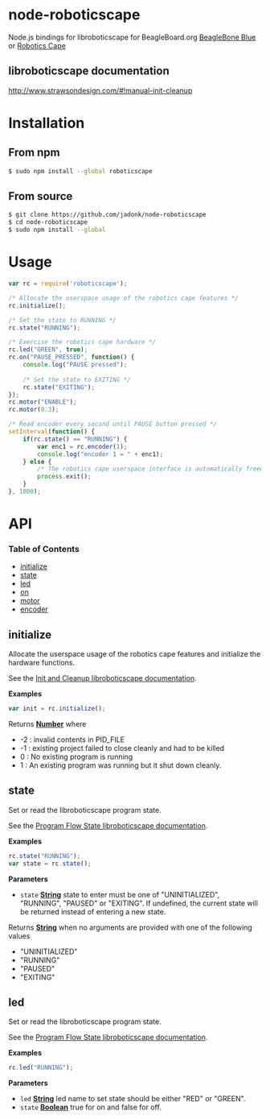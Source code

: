# node-roboticscape
Node.js bindings for libroboticscape for BeagleBoard.org [BeagleBone Blue](https://beagleboard.org/blue) or [Robotics Cape](https://beagleboard.org/RoboticsCape)

## libroboticscape documentation
http://www.strawsondesign.com/#!manual-init-cleanup

# Installation

## From npm

```sh
$ sudo npm install --global roboticscape
```

## From source

```sh
$ git clone https://github.com/jadonk/node-roboticscape
$ cd node-roboticscape
$ sudo npm install --global
```

# Usage

```js
var rc = require('roboticscape');

/* Allocate the userspace usage of the robotics cape features */
rc.initialize();

/* Set the state to RUNNING */
rc.state("RUNNING");

/* Exercise the robotics cape hardware */
rc.led("GREEN", true);
rc.on("PAUSE_PRESSED", function() { 
    console.log("PAUSE pressed");
    
    /* Set the state to EXITING */
    rc.state("EXITING");
});
rc.motor("ENABLE");
rc.motor(0.3);

/* Read encoder every second until PAUSE button pressed */
setInterval(function() {
    if(rc.state() == "RUNNING") {
        var enc1 = rc.encoder(1);
        console.log("encoder 1 = " + enc1);
    } else {
        /* The robotics cape userspace interface is automatically freed on exit */
        process.exit();
    }
}, 1000);
```

# API

### Table of Contents

-   [initialize](#initialize)
-   [state](#state)
-   [led](#led)
-   [on](#on)
-   [motor](#motor)
-   [encoder](#encoder)

## initialize

Allocate the userspace usage of the robotics cape features and initialize the hardware functions.

See the [Init and Cleanup libroboticscape documentation](http://www.strawsondesign.com/#!manual-init-cleanup).

**Examples**

```javascript
var init = rc.initialize();
```

Returns **[Number](https://developer.mozilla.org/en-US/docs/Web/JavaScript/Reference/Global_Objects/Number)** where
* -2 : invalid contents in PID_FILE
* -1 : existing project failed to close cleanly and had to be killed
* 0 : No existing program is running
* 1 : An existing program was running but it shut down cleanly.

## state

Set or read the libroboticscape program state.

See the [Program Flow State libroboticscape documentation](http://www.strawsondesign.com/#!manual-flow-state).

**Examples**

```javascript
rc.state("RUNNING");
var state = rc.state();
```
**Parameters**

-  `state` **[String](https://developer.mozilla.org/en-US/docs/Web/JavaScript/Reference/Global_Objects/String)** state to enter must be one of
   "UNINITIALIZED", "RUNNING", "PAUSED" or "EXITING". If undefined, the current state will be returned instead of entering a new state.

Returns **[String](https://developer.mozilla.org/en-US/docs/Web/JavaScript/Reference/Global_Objects/String)** when no arguments are provided with one of the following values
* "UNINITIALIZED"
* "RUNNING"
* "PAUSED"
* "EXITING"

## led

Set or read the libroboticscape program state.

See the [Program Flow State libroboticscape documentation](http://www.strawsondesign.com/#!manual-flow-state).

**Examples**

```javascript
rc.led("RUNNING");
```
**Parameters**

-  `led` **[String](https://developer.mozilla.org/en-US/docs/Web/JavaScript/Reference/Global_Objects/String)** led name to set state should be either
   "RED" or "GREEN".
-  `state` **[Boolean](https://developer.mozilla.org/en-US/docs/Web/JavaScript/Reference/Global_Objects/Boolean)** true for on and false for off.
